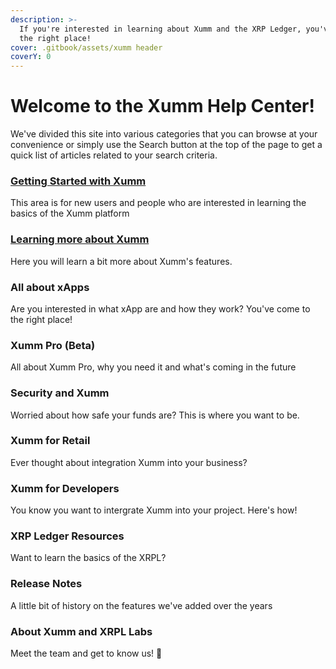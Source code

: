 ```yaml
---
description: >-
  If you're interested in learning about Xumm and the XRP Ledger, you've come to
  the right place!
cover: .gitbook/assets/xumm header
coverY: 0
---
```


# Welcome to the Xumm Help Center!

We've divided this site into various categories that you can browse at your convenience or simply use the Search button at the top of the page to get a quick list of articles related to your search criteria.

### [Getting Started with Xumm](broken-reference)

This area is for new users and people who are interested in learning the basics of the Xumm platform

### [Learning more about Xumm](broken-reference)

Here you will learn a bit more about Xumm's features.

### All about xApps

Are you interested in what xApp are and how they work? You've come to the right place!

### Xumm Pro (Beta)

All about Xumm Pro, why you need it and what's coming in the future

### Security and Xumm

Worried about how safe your funds are? This is where you want to be.

### Xumm for Retail

Ever thought about integration Xumm into your business?

### Xumm for Developers

You know you want to intergrate Xumm into your project. Here's how!

### XRP Ledger Resources

Want to learn the basics of the XRPL?&#x20;

### Release Notes

A little bit of history on the features we've added over the years

### About Xumm and XRPL Labs

Meet the team and get to know us! 🤗







